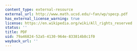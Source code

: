 ```yaml
---
content_type: external-resource
external_url: http://www.math.ucsd.edu/~fan/wp/specp.pdf
has_external_license_warning: true
license: https://en.wikipedia.org/wiki/All_rights_reserved
status: ''
title: PDF
uid: 79a46824-52a5-4130-964e-833814b8c1f0
wayback_url: ''
---
```

